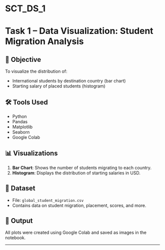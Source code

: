 # SCT_DS_1
# Task 1 – Data Visualization: Student Migration Analysis

## 📌 Objective
To visualize the distribution of:
- International students by destination country (bar chart)
- Starting salary of placed students (histogram)

## 🛠️ Tools Used
- Python
- Pandas
- Matplotlib
- Seaborn
- Google Colab

## 📊 Visualizations
1. **Bar Chart**: Shows the number of students migrating to each country.
2. **Histogram**: Displays the distribution of starting salaries in USD.

## 📁 Dataset
- File: `global_student_migration.csv`
- Contains data on student migration, placement, scores, and more.

## 🔗 Output
All plots were created using Google Colab and saved as images in the notebook.

---
